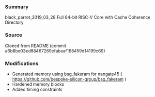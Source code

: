 ### Summary
black_parrot_2019_03_28 Full 64-bit RISC-V Core with Cache Coherence Directory

### Source
Cloned from README (commit a6b8be03ed88467269efabeaf168459d14199c69)

### Modifications
- Generated memory using bsg_fakeram for nangate45 ( https://github.com/bespoke-silicon-group/bsg_fakeram )
- Hardened memory blocks
- Added timing constraints